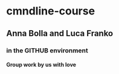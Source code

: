 # cmndline-course
## Anna Bolla and Luca Franko
### in the GITHUB environment
#### Group work by us with love

